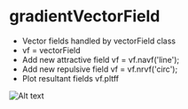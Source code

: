 # gradientVectorField

- Vector fields handled by vectorField class
- vf = vectorField
- Add new attractive field   vf = vf.navf('line');
- Add new repulsive field    vf = vf.nrvf('circ');
- Plot resultant fields      vf.pltff


![Alt text](/UtilityScripts/2.png?raw=true "Optional Title")
